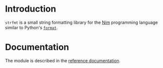 Introduction
============

`strfmt` is a small string formatting library for the [Nim](http://nim-lang.org)
programming language similar to Python's
[`format`](https://docs.python.org/3.4/library/functions.html#format).

Documentation
=============

The module is described in the
[reference documentation](http://lyro.bitbucket.org/strfmt).


